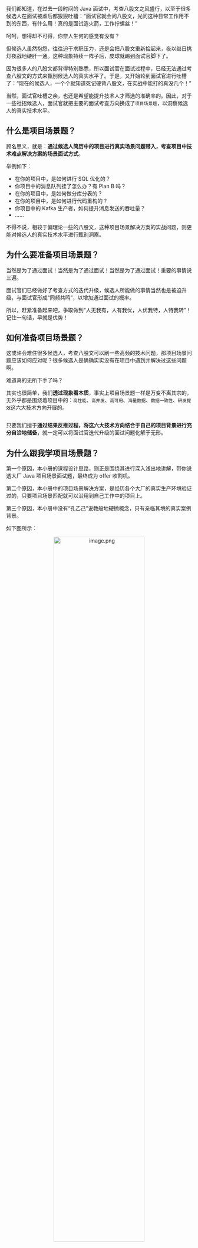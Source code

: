 我们都知道，在过去一段时间的 Java 面试中，考查八股文之风盛行，以至于很多候选人在面试被虐后都狠狠吐槽：“面试官就会问八股文，光问这种日常工作用不到的东西，有什么用！真的是面试造火箭，工作拧螺丝！”

呵呵，想得却不可得，你奈人生何的感觉有没有？

但候选人虽然抱怨，往往迫于求职压力，还是会把八股文重新拾起来，夜以继日挑灯夜战地硬肝一通。这种现象持续一阵子后，皮球就踢到面试官脚下了。

因为很多人的八股文都背得特别熟悉，所以面试官在面试过程中，已经无法通过考查八股文的方式来甄别候选人的真实水平了。于是，又开始轮到面试官进行吐槽了：“现在的候选人，一个个就知道死记硬背八股文，在实战中能打的真没几个！”

当然，面试官吐槽之余，也还是希望能提升技术人才筛选的准确率的。因此，对于一些社招候选人，面试官就把主要的面试考查方向换成了`项目场景题`，以洞察候选人的真实技术水平。





## 什么是项目场景题？

顾名思义，就是：**通过候选人简历中的项目进行真实场景问题带入，考查项目中技术难点解决方案的场景面试方式**。

举例如下：

- 在你的项目中，是如何进行 SQL 优化的？
- 你项目中的消息队列挂了怎么办？有 Plan B 吗？
- 在你的项目中，是如何做分库分表的？
- 在你的项目中，是如何进行代码重构的？
- 你项目中的 Kafka 生产者，如何提升消息发送的吞吐量？
- ……

不得不说，相较于偏理论一些的八股文，这种项目场景解决方案的实战问题，则更能对候选人的真实技术水平进行甄别洞察。



## 为什么要准备项目场景题？

当然是为了通过面试！当然是为了通过面试！当然是为了通过面试！重要的事情说三遍。

面试官们已经做好了考查方式的迭代升级，候选人所能做的事情当然也是被迫升级，与面试官形成“同频共鸣”，以增加通过面试的概率。

所以，赶紧准备起来吧，争取做到“人无我有，人有我优，人优我特，人特我转”！记住一句话，早就是优势！



## 如何准备项目场景题？

这或许会难住很多候选人，考查八股文可以刷一些高频的技术问题，那项目场景问题应该如何应对呢？很多候选人是确确实实没有在项目中遇到并解决过这些问题啊。

难道真的无所下手了吗？

其实也很简单，我们**透过现象看本质**，事实上项目场景题一样是万变不离其宗的，无外乎都是围绕着项目中的：`高性能`、`高并发`、`高可用`、`海量数据`、`数据一致性`、`研发提效`这六大技术方向开展的。

<p align=center><img src="https://p3-juejin.byteimg.com/tos-cn-i-k3u1fbpfcp/21f4aa238404495e812064e0f2e4e6d8~tplv-k3u1fbpfcp-jj-mark:0:0:0:0:q75.image#?w=625&h=277&s=29882&e=png&b=ffffff" alt=""  /></p>



只要我们擅于**通过结果反推过程，将这六大技术方向结合于自己的项目背景进行充分自洽地储备**，就一定可以将面试官迭代升级的面试问题化解于无形。




## 为什么跟我学项目场景题？

第一个原因，本小册的课程设计思路，则正是围绕其进行深入浅出地讲解，带你说透大厂 Java 项目场景面试题，最终成为 offer 收割机。

第二个原因，本小册中的项目场景解决方案，是经历各个大厂的真实生产环境验证过的，只要项目场景匹配就可以沿用到自己工作中的项目上。

第三个原因，本小册中没有“孔乙己”说教般地硬抛概念，只有亲临其境的真实案例背景。

如下图所示：



<p align=center><img src="https://p6-juejin.byteimg.com/tos-cn-i-k3u1fbpfcp/6ef2a66f17074387a3d434d0291171da~tplv-k3u1fbpfcp-jj-mark:0:0:0:0:q75.image#?w=742&h=643&s=136241&e=png&b=ffffff" alt="image.png"  width="70%"/></p>



第四个原因，本小册中没有让人云里雾里地草率定论，只有丝丝入扣的思考路径。

如下图所示：


<p align=center><img src="https://p6-juejin.byteimg.com/tos-cn-i-k3u1fbpfcp/ffbbde7e32744671b53f0d3a9abb972f~tplv-k3u1fbpfcp-jj-mark:0:0:0:0:q75.image#?w=749&h=659&s=124579&e=png&b=ffffff" alt="image.png"  width="70%"/></p>



## 学不下去怎么办？

兄弟，你如果准备面试的话，至少要储备大几百道八股文和 300+ 道算法题，而我的小册满打满算只有三十章而已，妥妥的浓缩就是精华，每天少打一盘王者荣耀的时间就够啦。

三个月后拿到大厂 offer 的你，一定会对现在的这个自律的你感激涕零的。